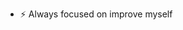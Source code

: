 - ⚡ Always focused on improve myself

<!---
Hug0Albert0/Hug0Albert0 is a ✨ special ✨ repository because its `README.md` (this file) appears on your GitHub profile.
You can click the Preview link to take a look at your changes.
--->
